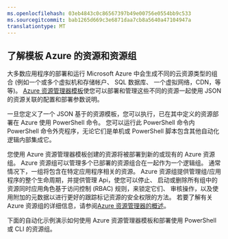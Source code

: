```yaml
---
ms.openlocfilehash: 03eb4843c0c86567397b49e00756e0554bb9c533
ms.sourcegitcommit: bab1265d669c3e6871daa7cb8a5640a47104947a
translationtype: MT
---
```

## 了解模板 Azure 的资源和资源组

大多数应用程序的部署和运行 Microsoft Azure 中会生成不同的云资源类型的组合 (例如一个或多个虚拟机和存储帐户、 SQL 数据库、 一个虚拟网络，CDN，等等)。  [Azure 资源管理器模板](../resource-group-authoring-templates.md)使您可以部署和管理这些不同的资源一起使用 JSON 的资源关联的配置和部署参数说明。

一旦您定义了一个 JSON 基于的资源模板，您可以执行，已在其中定义的资源部署在 Azure 使用 PowerShell 命令。  您可以运行此 PowerShell 命令内 PowerShell 命令外壳程序，无论它们是单机或 PowerShell 脚本包含其他自动化逻辑内部集成它。

您使用 Azure 资源管理器模板创建的资源将被部署到新的或现有的 Azure 资源组。  Azure 资源组可以管理多个已部署的资源组合在一起作为一个逻辑组。 通常情况下，一组将包含在特定应用程序相关的资源。  Azure 资源组提供管理组/应用程序的整个生命周期，并提供管理 Api，使您可以停止、 启动或删除所有组中的资源同时应用角色基于访问控制 (RBAC) 规则，来锁定它们、 审核操作，以及使用附加的元数据以进行更好的跟踪标记资源的安全权限的方法。 若要了解有关 Azure 资源组的详细信息，请参阅[Azure 资源管理器的概述](https://azure.microsoft.com/documentation/articles/resource-group-overview/)。 

下面的自动化示例演示如何使用 Azure 资源管理器模板和部署使用 PowerShell 或 CLI 的资源组。
